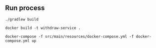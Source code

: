 ## Run process

`./gradlew build`    

`docker build -t withdraw-service .`     

`docker-compose -f src/main/resources/docker-compose.yml -f docker-compose.yml up `      



